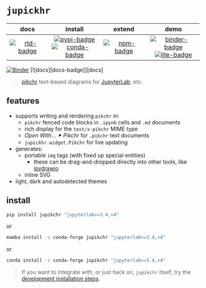 # `jupickhr`

|        docs         |                      install                      |       extend        |                        demo                         |
| :-----------------: | :-----------------------------------------------: | :-----------------: | :-------------------------------------------------: |
| [![rtd-badge]][rtd] | [![pypi-badge]][pypi]<br/>[![conda-badge]][conda] | [![npm-badge]][npm] | [![binder-badge]][binder]<br/>[![lite-badge]][lite] |

[![Binder][binder-badge]][binder] [![docs][docs-badge]][docs]

> [pikchr] text-based diagrams for [JupyterLab], etc.

[pikchr]: https://pikchr.org
[jupyterlab]: https://github.com/jupyterlab/jupyterlab
[binder-badge]: https://mybinder.org/badge_logo.svg
[binder]:
  https://mybinder.org/v2/gh/deathbeds/jupikchr/HEAD?urlpath=lab%2Ftree%2Fexamples%2FREADME.ipynb
[rtd-badge]: https://readthedocs.org/projects/jupikchr/badge/?version=latest
[rtd]: https://jupikchr.readthedocs.io
[conda-badge]: https://img.shields.io/conda/vn/conda-forge/jupikchr
[conda]: https://anaconda.org/conda-forge/jupikchr
[pypi-badge]: https://img.shields.io/pypi/v/jupikchr
[pypi]: https://pypi.org/project/jupikchr/
[npm]: https://npmjs.com/package/@deathbeds/jupikchr
[npm-badge]: https://img.shields.io/npm/v/@deathbeds/jupikchr
[lite-badge]:
  https://raw.githubusercontent.com/jupyterlite/jupyterlite/main/docs/_static/badge-launch.svg
[lite]: https://jupikchr.rtfd.io/en/stable/_static/lab/index.html?path=README.ipynb

## features

- supports writing and rendering `pikchr` in:
  - `pikchr` fenced code blocks in `.ipynb` cells and `.md` documents
  - rich display for the `text/x-pikchr` MIME type
  - _Open With... ⯈ Pikchr_ for `.pikchr` text documents
  - `jupickhr.widget.Pikchr` for live updating
- generates:
  - portable `img` tags (with fixed up special entities)
    - these can be drag-and-dropped directly into other tools, like [ipydrawio]
  - inline SVG
- light, dark and autodetected themes

## install

```bash
pip install jupikchr "jupyterlab>=3.4,<4"
```

or

```bash
mamba install -c conda-forge jupikchr "jupyterlab>=3.4,<4"
```

or

```bash
conda install -c conda-forge jupikchr "jupyterlab>=3.4,<4"
```

> If you want to integrate with, or just hack on, `jupikchr` itself, try the
> [development installation steps][contributing].

[contributing]: https://github.com/deathbeds/jupikchr/blob/main/CONTRIBUTING.md
[ipydrawio]: https://github.com/deathbeds/ipydrawio
